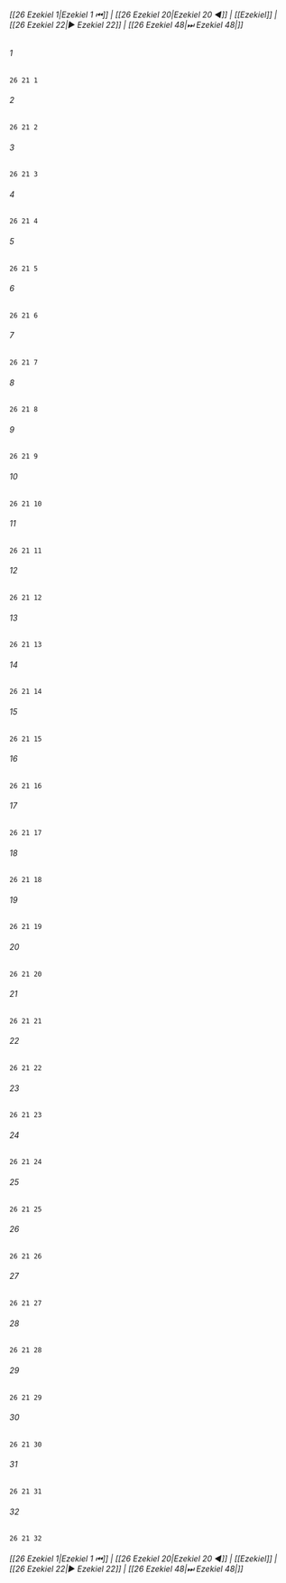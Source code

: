 
###### [[26 Ezekiel 1|Ezekiel 1 ⏮]] | [[26 Ezekiel 20|Ezekiel 20 ◀]] | [[Ezekiel]] | [[26 Ezekiel 22|▶ Ezekiel 22]] | [[26 Ezekiel 48|⏭ Ezekiel 48|]]

###### 1
``` verse
26 21 1 
```
###### 2
``` verse
26 21 2 
```
###### 3
``` verse
26 21 3 
```
###### 4
``` verse
26 21 4 
```
###### 5
``` verse
26 21 5 
```
###### 6
``` verse
26 21 6 
```
###### 7
``` verse
26 21 7 
```
###### 8
``` verse
26 21 8 
```
###### 9
``` verse
26 21 9 
```
###### 10
``` verse
26 21 10 
```
###### 11
``` verse
26 21 11 
```
###### 12
``` verse
26 21 12 
```
###### 13
``` verse
26 21 13 
```
###### 14
``` verse
26 21 14 
```
###### 15
``` verse
26 21 15 
```
###### 16
``` verse
26 21 16 
```
###### 17
``` verse
26 21 17 
```
###### 18
``` verse
26 21 18 
```
###### 19
``` verse
26 21 19 
```
###### 20
``` verse
26 21 20 
```
###### 21
``` verse
26 21 21 
```
###### 22
``` verse
26 21 22 
```
###### 23
``` verse
26 21 23 
```
###### 24
``` verse
26 21 24 
```
###### 25
``` verse
26 21 25 
```
###### 26
``` verse
26 21 26 
```
###### 27
``` verse
26 21 27 
```
###### 28
``` verse
26 21 28 
```
###### 29
``` verse
26 21 29 
```
###### 30
``` verse
26 21 30 
```
###### 31
``` verse
26 21 31 
```
###### 32
``` verse
26 21 32 
```

###### [[26 Ezekiel 1|Ezekiel 1 ⏮]] | [[26 Ezekiel 20|Ezekiel 20 ◀]] | [[Ezekiel]] | [[26 Ezekiel 22|▶ Ezekiel 22]] | [[26 Ezekiel 48|⏭ Ezekiel 48|]]

